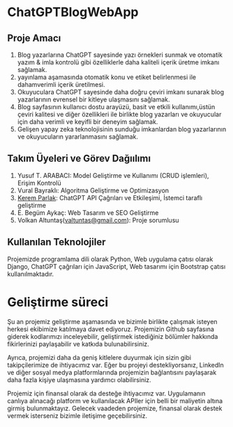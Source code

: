# ChatGPTBlogWebApp
## Proje Amacı
1. Blog yazarlarına ChatGPT sayesinde yazı örnekleri sunmak ve otomatik yazım & imla kontrolü gibi özelliklerle daha kaliteli içerik üretme imkanı sağlamak.
2. yayınlama aşamasında otomatik konu ve etiket belirlenmesi ile dahamverimli içerik üretilmesi.
3. Okuyuculara ChatGPT sayesinde daha doğru çeviri imkanı sunarak blog yazarlarının evrensel bir kitleye ulaşmasını sağlamak.
4. Blog sayfasının kullanıcı dostu arayüzü, basit ve etkili kullanımı,üstün çeviri kalitesi ve diğer özellikleri ile birlikte blog yazarları ve okuyucular için daha verimli ve keyifli bir deneyim sağlamak.
5. Gelişen yapay zeka teknolojisinin sunduğu imkanlardan blog yazarlarının ve okuyucuların yararlanmasını sağlamak.

## Takım Üyeleri ve Görev Dağıılımı
1. Yusuf T. ARABACI: Model Geliştirme ve Kullanımı (CRUD işlemleri), Erişim Kontrolü 
2. Vural Bayraklı: Algoritma Geliştirme ve Optimizasyon
3. [Kerem Parlak](https://github.com/keremparlak0): ChatGPT API Çağrıları ve Etkileşimi, İstemci taraflı geliştirme
4. E. Begüm Aykaç: Web Tasarım ve SEO Geliştirme
5. Volkan Altuntaş(valtuntas@gmail.com): Proje sorumlusu

## Kullanılan Teknolojiler
Projemizde programlama dili olarak Python, Web uygulama çatısı olarak Django, ChatGPT çağrıları için JavaScript, Web tasarımı için Bootstrap çatısı kullanılmaktadır.

# Geliştirme süreci
Şu an projemiz geliştirme aşamasında ve bizimle birlikte çalışmak isteyen herkesi ekibimize katılmaya davet ediyoruz. Projemizin Github sayfasına giderek kodlarımızı inceleyebilir, geliştirmek istediğiniz bölümler hakkında fikirlerinizi paylaşabilir ve katkıda bulunabilirsiniz.

Ayrıca, projemizi daha da geniş kitlelere duyurmak için sizin gibi takipçilerimize de ihtiyacımız var. Eğer bu projeyi destekliyorsanız, LinkedIn ve diğer sosyal medya platformlarında projemizin bağlantısını paylaşarak daha fazla kişiye ulaşmasına yardımcı olabilirsiniz.

Projemiz için finansal olarak da desteğe ihtiyacımız var. Uygulamanın canlıya alınacağı platform ve kullanılacak APIler için belli bir maliyetin altına girmiş bulunmaktayız. Gelecek vaadeden projemize, finansal olarak destek vermek isterseniz bizimle iletişime geçebilirsiniz.


